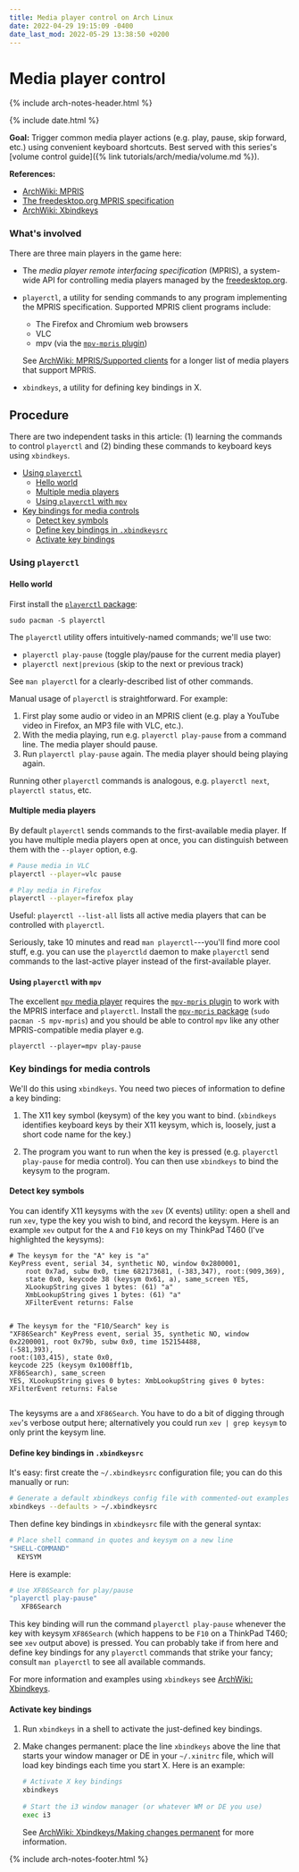 ```yaml
---
title: Media player control on Arch Linux
date: 2022-04-29 19:15:09 -0400
date_last_mod: 2022-05-29 13:38:50 +0200
---
```


# Media player control

{% include arch-notes-header.html %}

{% include date.html %}

**Goal:** Trigger common media player actions (e.g. play, pause, skip forward, etc.) using convenient keyboard shortcuts.
Best served with this series's [volume control guide]({% link tutorials/arch/media/volume.md %}).

**References:**
- [ArchWiki: MPRIS](https://wiki.archlinux.org/title/MPRIS)
- [The freedesktop.org MPRIS specification](https://specifications.freedesktop.org/mpris-spec/latest/)
- [ArchWiki: Xbindkeys](https://wiki.archlinux.org/title/Xbindkeys)

### What's involved

There are three main players in the game here:

- The *media player remote interfacing specification* (MPRIS), a system-wide API for controlling media players managed by the [freedesktop.org](https://en.wikipedia.org/wiki/Freedesktop.org).

- `playerctl`, a utility for sending commands to any program implementing the MPRIS specification.
  Supported MPRIS client programs include:
  - The Firefox and Chromium web browsers
  - VLC
  - mpv (via the [`mpv-mpris` plugin](https://github.com/hoyon/mpv-mpris))

  See [ArchWiki: MPRIS/Supported clients](https://wiki.archlinux.org/title/MPRIS#Supported_clients) for a longer list of media players that support MPRIS. 

- `xbindkeys`, a utility for defining key bindings in X.

## Procedure

There are two independent tasks in this article: (1) learning the commands to control `playerctl` and (2) binding these commands to keyboard keys using `xbindkeys`.

<!-- vim-markdown-toc GFM -->

* [Using `playerctl`](#using-playerctl)
  * [Hello world](#hello-world)
  * [Multiple media players](#multiple-media-players)
  * [Using `playerctl` with `mpv`](#using-playerctl-with-mpv)
* [Key bindings for media controls](#key-bindings-for-media-controls)
  * [Detect key symbols](#detect-key-symbols)
  * [Define key bindings in `.xbindkeysrc`](#define-key-bindings-in-xbindkeysrc)
  * [Activate key bindings](#activate-key-bindings)

<!-- vim-markdown-toc -->

### Using `playerctl`

#### Hello world

First install the [`playerctl` package](https://archlinux.org/packages/?name=playerctl):

```
sudo pacman -S playerctl
```
The `playerctl` utility offers intuitively-named commands; we'll use two:

- `playerctl play-pause` (toggle play/pause for the current media player)
- `playerctl next|previous` (skip to the next or previous track)

See `man playerctl` for a clearly-described list of other commands.

Manual usage of `playerctl` is straightforward.
For example:
1. First play some audio or video in an MPRIS client (e.g. play a YouTube video in Firefox, an MP3 file with VLC, etc.).
1. With the media playing, run e.g. `playerctl play-pause` from a command line.
   The media player should pause.
1. Run `playerctl play-pause` again.
   The media player should being playing again.

Running other `playerctl` commands is analogous, e.g. `playerctl next`, `playerctl status`, etc.

#### Multiple media players

By default `playerctl` sends commands to the first-available media player.
If you have multiple media players open at once, you can distinguish between them with the `--player` option, e.g.

```sh
# Pause media in VLC
playerctl --player=vlc pause

# Play media in Firefox
playerctl --player=firefox play
```
Useful: `playerctl --list-all` lists all active media players that can be controlled with `playerctl`.

Seriously, take 10 minutes and read `man playerctl`---you'll find more cool stuff, e.g. you can use the `playerctld` daemon to make `playerctl` send commands to the last-active player instead of the first-available player.

#### Using `playerctl` with `mpv`

The excellent [`mpv` media player](https://mpv.io/) requires the [`mpv-mpris` plugin](https://github.com/hoyon/mpv-mpris) to work with the MPRIS interface and `playerctl`.
Install the [`mpv-mpris` package](https://archlinux.org/packages/community/x86_64/mpv-mpris/) (`sudo pacman -S mpv-mpris`) and you should be able to control `mpv` like any other MPRIS-compatible media player e.g.
```
playerctl --player=mpv play-pause
```

### Key bindings for media controls

We'll do this using `xbindkeys`.
You need two pieces of information to define a key binding:

1. The X11 key symbol (keysym) of the key you want to bind.
   (`xbindkeys` identifies keyboard keys by their X11 keysym, which is, loosely, just a short code name for the key.)

1. The program you want to run when the key is pressed (e.g. `playerctl play-pause` for media control).
   You can then use `xbindkeys` to bind the keysym to the program.

#### Detect key symbols

You can identify X11 keysyms with the `xev` (X events) utility:
open a shell and run `xev`, type the key you wish to bind, and record the keysym.
Here is an example `xev` output for the `A` and `F10` keys on my ThinkPad T460 (I've highlighted the keysyms):

<div class="language-sh highlighter-rouge"><div class="highlight"><pre class="highlight"><code><span class="c"># The keysym for the "A" key is "a"</span>
KeyPress event, serial 34, synthetic NO, window 0x2800001,
    root 0x7ad, subw 0x0, <span class="nb">time </span>682173681, <span class="o">(</span><span class="nt">-383</span>,347<span class="o">)</span>, root:<span class="o">(</span>909,369<span class="o">)</span>,
    state 0x0, keycode 38 <span class="o">(</span>keysym 0x61, <span class="ga">a</span><span class="o">)</span>, same_screen YES,
    XLookupString gives 1 bytes: <span class="o">(</span>61<span class="o">)</span> <span class="s2">"a"</span>
    XmbLookupString gives 1 bytes: <span class="o">(</span>61<span class="o">)</span> <span class="s2">"a"</span>
    XFilterEvent returns: False

<span class="c"># The keysym for the "F10/Search" key is "XF86Search"</span>
KeyPress event, serial 35, synthetic NO, window 0x2200001,
    root 0x79b, subw 0x0, <span class="nb">time </span>152154488, <span class="o">(</span><span class="nt">-581</span>,393<span class="o">)</span>, root:<span class="o">(</span>103,415<span class="o">)</span>,
    state 0x0, keycode 225 <span class="o">(</span>keysym 0x1008ff1b, <span class="ga">XF86Search</span><span class="o">)</span>, same_screen YES,
    XLookupString gives 0 bytes:
    XmbLookupString gives 0 bytes:
    XFilterEvent returns: False
</code></pre></div></div>
The keysyms are `a` and `XF86Search`.
You have to do a bit of digging through `xev`'s verbose output here; alternatively you could run `xev | grep keysym` to only print the keysym line.

#### Define key bindings in `.xbindkeysrc`

It's easy: first create the `~/.xbindkeysrc` configuration file; you can do this manually or run:

```sh
# Generate a default xbindkeys config file with commented-out examples
xbindkeys --defaults > ~/.xbindkeysrc
```
Then define key bindings in `xbindkeysrc` file with the general syntax:

```sh
# Place shell command in quotes and keysym on a new line
"SHELL-COMMAND"
  KEYSYM
```
Here is example:

```sh
# Use XF86Search for play/pause
"playerctl play-pause"
   XF86Search
```

This key binding will run the command `playerctl play-pause` whenever the key with keysym `XF86Search` (which happens to be `F10` on a ThinkPad T460; see `xev` output above)  is pressed.
You can probably take if from here and define key bindings for any `playerctl` commands that strike your fancy; consult `man playerctl` to see all available commands.

For more information and examples using `xbindkeys` see [ArchWiki: Xbindkeys](https://wiki.archlinux.org/title/Xbindkeys).

#### Activate key bindings

1. Run `xbindkeys` in a shell to activate the just-defined key bindings.

1. Make changes permanent: place the line `xbindkeys` above the line that starts your window manager or DE in your `~/.xinitrc` file, which will load key bindings each time you start X.
   Here is an example:

   ```sh
   # Activate X key bindings
   xbindkeys
 
   # Start the i3 window manager (or whatever WM or DE you use)
   exec i3
   ```
   See [ArchWiki: Xbindkeys/Making changes permanent](https://wiki.archlinux.org/title/Xbindkeys#Making_changes_permanent) for more information.

{% include arch-notes-footer.html %}
